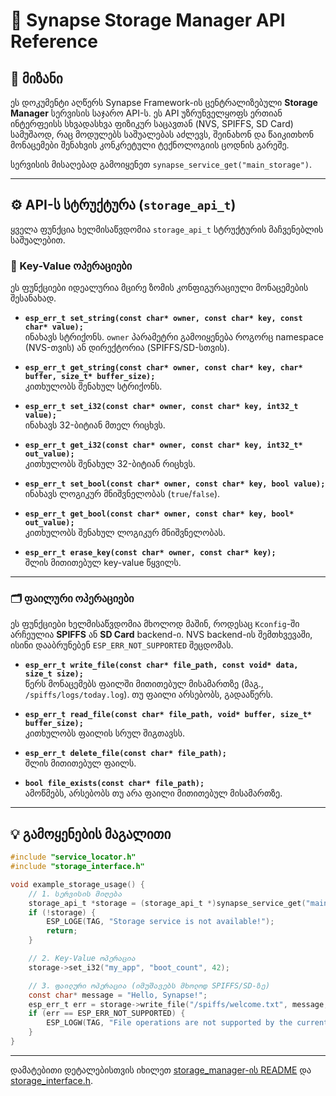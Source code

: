 # 💾 Synapse Storage Manager API Reference

## 🎯 მიზანი

ეს დოკუმენტი აღწერს Synapse Framework-ის ცენტრალიზებული **Storage Manager** სერვისის საჯარო API-ს. ეს API უზრუნველყოფს ერთიან ინტერფეისს სხვადასხვა ფიზიკურ საცავთან (NVS, SPIFFS, SD Card) სამუშაოდ, რაც მოდულებს საშუალებას აძლევს, შეინახონ და წაიკითხონ მონაცემები შენახვის კონკრეტული ტექნოლოგიის ცოდნის გარეშე.

სერვისის მისაღებად გამოიყენეთ `synapse_service_get("main_storage")`.

---

## ⚙️ API-ს სტრუქტურა (`storage_api_t`)

ყველა ფუნქცია ხელმისაწვდომია `storage_api_t` სტრუქტურის მაჩვენებლის საშუალებით.

### 🔑 Key-Value ოპერაციები

ეს ფუნქციები იდეალურია მცირე ზომის კონფიგურაციული მონაცემების შესანახად.

- **`esp_err_t set_string(const char* owner, const char* key, const char* value);`**  
    ინახავს სტრიქონს. `owner` პარამეტრი გამოიყენება როგორც namespace (NVS-თვის) ან დირექტორია (SPIFFS/SD-სთვის).

- **`esp_err_t get_string(const char* owner, const char* key, char* buffer, size_t* buffer_size);`**  
    კითხულობს შენახულ სტრიქონს.

- **`esp_err_t set_i32(const char* owner, const char* key, int32_t value);`**  
    ინახავს 32-ბიტიან მთელ რიცხვს.

- **`esp_err_t get_i32(const char* owner, const char* key, int32_t* out_value);`**  
    კითხულობს შენახულ 32-ბიტიან რიცხვს.

- **`esp_err_t set_bool(const char* owner, const char* key, bool value);`**  
    ინახავს ლოგიკურ მნიშვნელობას (`true`/`false`).

- **`esp_err_t get_bool(const char* owner, const char* key, bool* out_value);`**  
    კითხულობს შენახულ ლოგიკურ მნიშვნელობას.

- **`esp_err_t erase_key(const char* owner, const char* key);`**  
    შლის მითითებულ key-value წყვილს.

---

### 🗂️ ფაილური ოპერაციები

ეს ფუნქციები ხელმისაწვდომია მხოლოდ მაშინ, როდესაც `Kconfig`-ში არჩეულია **SPIFFS** ან **SD Card** backend-ი. NVS backend-ის შემთხვევაში, ისინი დააბრუნებენ `ESP_ERR_NOT_SUPPORTED` შეცდომას.

- **`esp_err_t write_file(const char* file_path, const void* data, size_t size);`**  
    წერს მონაცემებს ფაილში მითითებულ მისამართზე (მაგ., `/spiffs/logs/today.log`). თუ ფაილი არსებობს, გადააწერს.

- **`esp_err_t read_file(const char* file_path, void* buffer, size_t* buffer_size);`**  
    კითხულობს ფაილის სრულ შიგთავსს.

- **`esp_err_t delete_file(const char* file_path);`**  
    შლის მითითებულ ფაილს.

- **`bool file_exists(const char* file_path);`**  
    ამოწმებს, არსებობს თუ არა ფაილი მითითებულ მისამართზე.

---

## 💡 გამოყენების მაგალითი

```c
#include "service_locator.h"
#include "storage_interface.h"

void example_storage_usage() {
    // 1. სერვისის მიღება
    storage_api_t *storage = (storage_api_t *)synapse_service_get("main_storage");
    if (!storage) {
        ESP_LOGE(TAG, "Storage service is not available!");
        return;
    }

    // 2. Key-Value ოპერაცია
    storage->set_i32("my_app", "boot_count", 42);

    // 3. ფაილური ოპერაცია (იმუშავებს მხოლოდ SPIFFS/SD-ზე)
    const char* message = "Hello, Synapse!";
    esp_err_t err = storage->write_file("/spiffs/welcome.txt", message, strlen(message));
    if (err == ESP_ERR_NOT_SUPPORTED) {
        ESP_LOGW(TAG, "File operations are not supported by the current storage backend (NVS).");
    }
}
```

---

დამატებითი დეტალებისთვის იხილეთ [storage_manager-ის README](../modules/storage/storage_manager/README.md) და [storage_interface.h](../interfaces/include/storage_interface.h).
